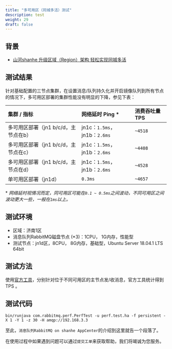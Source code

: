 ```yaml
---
title: "多可用区（同城多活）测试"
description: test
weight: 29
draft: false
---
```


## 背景

- [山河shanhe 升级区域（Region）架构 轻松实现同城多活](https://log.shanhe.com/archives/3981)

## 测试结果

针对基础配置的三节点集群，在设置消息/队列持久化并开启镜像队列到所有节点的情况下，多可用区部署的集群性能没有明显的下降，参见下表：

| 集群 / 指标                           | 网络延时 Ping *                | 消费吞吐量 TPS |
| :------------------------------------ | :----------------------------- | :------------- |
| 多可用区部署（jn1 b/c/d，主节点在b） | jn1c：`1.5ms`，jn1b：`2.6ms` | `~4518`        |
| 多可用区部署（jn1 b/c/d，主节点在c） | jn1c：`1.5ms`，jn1b：`2.6ms` | `~4408`        |
| 多可用区部署（jn1 b/c/d，主节点在d） | jn1c：`1.5ms`，jn1b：`2.6ms` | `~4528`        |
| 单可用区部署（jn1d）                 | `0.3ms`                        | `~4657`        |

\* *网络延时视情况而定，同可用区可能在`0.1 ~ 0.5ms`之间波动，不同可用区之间波动更大一些，一般在`1ms`以上。*

## 测试环境

- 区域：济南1区
- 消息队列RabbitMQ磁盘节点 (*3)：1CPU， 1G内存，性能型
- 测试节点：jn1d区，8CPU， 8G内存，基础型，Ubuntu Server 18.04.1 LTS 64bit

## 测试方法

使用[官方工具](https://github.com/rabbitmq/rabbitmq-perf-test/)，分别针对位于不同可用区的主节点发/收消息，官方工具统计得到TPS 。

## 测试代码

```
bin/runjava com.rabbitmq.perf.PerfTest -u perf.test.ha -f persistent -X 1 -Y 1 -z 30 -H amqp://192.168.3.3
```

至此，`消息队列RabbitMQ on shanhe AppCenter`的介绍到这里就告一个段落了。

在使用过程中如果遇到问题可以通过`提交工单`来获取帮助，我们将竭诚为您服务。